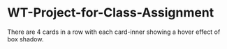 # WT-Project-for-Class-Assignment
There are 4 cards in a row with each card-inner showing a hover effect of box shadow. 
